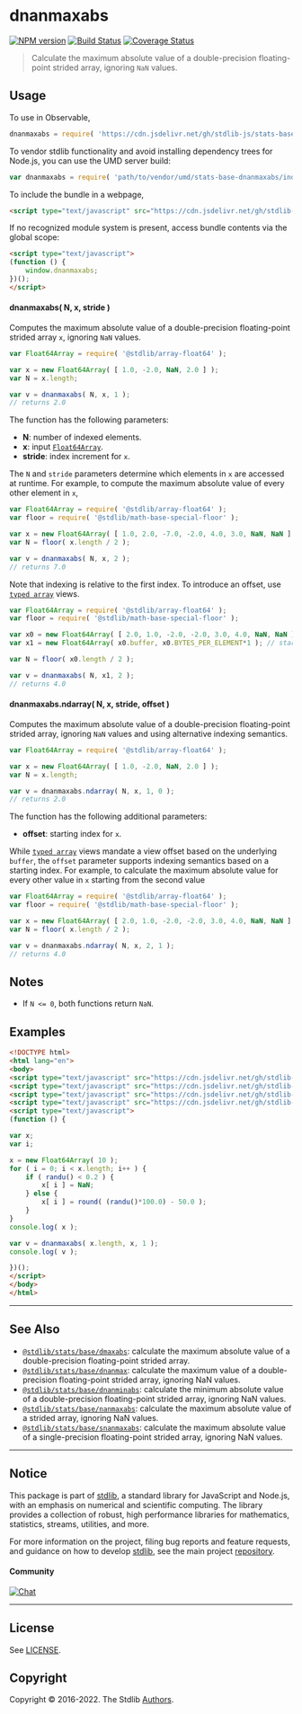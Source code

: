 <!--

@license Apache-2.0

Copyright (c) 2020 The Stdlib Authors.

Licensed under the Apache License, Version 2.0 (the "License");
you may not use this file except in compliance with the License.
You may obtain a copy of the License at

   http://www.apache.org/licenses/LICENSE-2.0

Unless required by applicable law or agreed to in writing, software
distributed under the License is distributed on an "AS IS" BASIS,
WITHOUT WARRANTIES OR CONDITIONS OF ANY KIND, either express or implied.
See the License for the specific language governing permissions and
limitations under the License.

-->

# dnanmaxabs

[![NPM version][npm-image]][npm-url] [![Build Status][test-image]][test-url] [![Coverage Status][coverage-image]][coverage-url] <!-- [![dependencies][dependencies-image]][dependencies-url] -->

> Calculate the maximum absolute value of a double-precision floating-point strided array, ignoring `NaN` values.

<section class="intro">

</section>

<!-- /.intro -->



<section class="usage">

## Usage

To use in Observable,

```javascript
dnanmaxabs = require( 'https://cdn.jsdelivr.net/gh/stdlib-js/stats-base-dnanmaxabs@umd/browser.js' )
```

To vendor stdlib functionality and avoid installing dependency trees for Node.js, you can use the UMD server build:

```javascript
var dnanmaxabs = require( 'path/to/vendor/umd/stats-base-dnanmaxabs/index.js' )
```

To include the bundle in a webpage,

```html
<script type="text/javascript" src="https://cdn.jsdelivr.net/gh/stdlib-js/stats-base-dnanmaxabs@umd/browser.js"></script>
```

If no recognized module system is present, access bundle contents via the global scope:

```html
<script type="text/javascript">
(function () {
    window.dnanmaxabs;
})();
</script>
```

#### dnanmaxabs( N, x, stride )

Computes the maximum absolute value of a double-precision floating-point strided array `x`, ignoring `NaN` values.

```javascript
var Float64Array = require( '@stdlib/array-float64' );

var x = new Float64Array( [ 1.0, -2.0, NaN, 2.0 ] );
var N = x.length;

var v = dnanmaxabs( N, x, 1 );
// returns 2.0
```

The function has the following parameters:

-   **N**: number of indexed elements.
-   **x**: input [`Float64Array`][@stdlib/array/float64].
-   **stride**: index increment for `x`.

The `N` and `stride` parameters determine which elements in `x` are accessed at runtime. For example, to compute the maximum absolute value of every other element in `x`,

```javascript
var Float64Array = require( '@stdlib/array-float64' );
var floor = require( '@stdlib/math-base-special-floor' );

var x = new Float64Array( [ 1.0, 2.0, -7.0, -2.0, 4.0, 3.0, NaN, NaN ] );
var N = floor( x.length / 2 );

var v = dnanmaxabs( N, x, 2 );
// returns 7.0
```

Note that indexing is relative to the first index. To introduce an offset, use [`typed array`][mdn-typed-array] views.

<!-- eslint-disable stdlib/capitalized-comments -->

```javascript
var Float64Array = require( '@stdlib/array-float64' );
var floor = require( '@stdlib/math-base-special-floor' );

var x0 = new Float64Array( [ 2.0, 1.0, -2.0, -2.0, 3.0, 4.0, NaN, NaN ] );
var x1 = new Float64Array( x0.buffer, x0.BYTES_PER_ELEMENT*1 ); // start at 2nd element

var N = floor( x0.length / 2 );

var v = dnanmaxabs( N, x1, 2 );
// returns 4.0
```

#### dnanmaxabs.ndarray( N, x, stride, offset )

Computes the maximum absolute value of a double-precision floating-point strided array, ignoring `NaN` values and using alternative indexing semantics.

```javascript
var Float64Array = require( '@stdlib/array-float64' );

var x = new Float64Array( [ 1.0, -2.0, NaN, 2.0 ] );
var N = x.length;

var v = dnanmaxabs.ndarray( N, x, 1, 0 );
// returns 2.0
```

The function has the following additional parameters:

-   **offset**: starting index for `x`.

While [`typed array`][mdn-typed-array] views mandate a view offset based on the underlying `buffer`, the `offset` parameter supports indexing semantics based on a starting index. For example, to calculate the maximum absolute value for every other value in `x` starting from the second value

```javascript
var Float64Array = require( '@stdlib/array-float64' );
var floor = require( '@stdlib/math-base-special-floor' );

var x = new Float64Array( [ 2.0, 1.0, -2.0, -2.0, 3.0, 4.0, NaN, NaN ] );
var N = floor( x.length / 2 );

var v = dnanmaxabs.ndarray( N, x, 2, 1 );
// returns 4.0
```

</section>

<!-- /.usage -->

<section class="notes">

## Notes

-   If `N <= 0`, both functions return `NaN`.

</section>

<!-- /.notes -->

<section class="examples">

## Examples

<!-- eslint no-undef: "error" -->

```html
<!DOCTYPE html>
<html lang="en">
<body>
<script type="text/javascript" src="https://cdn.jsdelivr.net/gh/stdlib-js/random-base-randu@umd/browser.js"></script>
<script type="text/javascript" src="https://cdn.jsdelivr.net/gh/stdlib-js/math-base-special-round@umd/browser.js"></script>
<script type="text/javascript" src="https://cdn.jsdelivr.net/gh/stdlib-js/array-float64@umd/browser.js"></script>
<script type="text/javascript" src="https://cdn.jsdelivr.net/gh/stdlib-js/stats-base-dnanmaxabs@umd/browser.js"></script>
<script type="text/javascript">
(function () {

var x;
var i;

x = new Float64Array( 10 );
for ( i = 0; i < x.length; i++ ) {
    if ( randu() < 0.2 ) {
        x[ i ] = NaN;
    } else {
        x[ i ] = round( (randu()*100.0) - 50.0 );
    }
}
console.log( x );

var v = dnanmaxabs( x.length, x, 1 );
console.log( v );

})();
</script>
</body>
</html>
```

</section>

<!-- /.examples -->

<!-- Section for related `stdlib` packages. Do not manually edit this section, as it is automatically populated. -->

<section class="related">

* * *

## See Also

-   <span class="package-name">[`@stdlib/stats/base/dmaxabs`][@stdlib/stats/base/dmaxabs]</span><span class="delimiter">: </span><span class="description">calculate the maximum absolute value of a double-precision floating-point strided array.</span>
-   <span class="package-name">[`@stdlib/stats/base/dnanmax`][@stdlib/stats/base/dnanmax]</span><span class="delimiter">: </span><span class="description">calculate the maximum value of a double-precision floating-point strided array, ignoring NaN values.</span>
-   <span class="package-name">[`@stdlib/stats/base/dnanminabs`][@stdlib/stats/base/dnanminabs]</span><span class="delimiter">: </span><span class="description">calculate the minimum absolute value of a double-precision floating-point strided array, ignoring NaN values.</span>
-   <span class="package-name">[`@stdlib/stats/base/nanmaxabs`][@stdlib/stats/base/nanmaxabs]</span><span class="delimiter">: </span><span class="description">calculate the maximum absolute value of a strided array, ignoring NaN values.</span>
-   <span class="package-name">[`@stdlib/stats/base/snanmaxabs`][@stdlib/stats/base/snanmaxabs]</span><span class="delimiter">: </span><span class="description">calculate the maximum absolute value of a single-precision floating-point strided array, ignoring NaN values.</span>

</section>

<!-- /.related -->

<!-- Section for all links. Make sure to keep an empty line after the `section` element and another before the `/section` close. -->


<section class="main-repo" >

* * *

## Notice

This package is part of [stdlib][stdlib], a standard library for JavaScript and Node.js, with an emphasis on numerical and scientific computing. The library provides a collection of robust, high performance libraries for mathematics, statistics, streams, utilities, and more.

For more information on the project, filing bug reports and feature requests, and guidance on how to develop [stdlib][stdlib], see the main project [repository][stdlib].

#### Community

[![Chat][chat-image]][chat-url]

---

## License

See [LICENSE][stdlib-license].


## Copyright

Copyright &copy; 2016-2022. The Stdlib [Authors][stdlib-authors].

</section>

<!-- /.stdlib -->

<!-- Section for all links. Make sure to keep an empty line after the `section` element and another before the `/section` close. -->

<section class="links">

[npm-image]: http://img.shields.io/npm/v/@stdlib/stats-base-dnanmaxabs.svg
[npm-url]: https://npmjs.org/package/@stdlib/stats-base-dnanmaxabs

[test-image]: https://github.com/stdlib-js/stats-base-dnanmaxabs/actions/workflows/test.yml/badge.svg?branch=v0.0.7
[test-url]: https://github.com/stdlib-js/stats-base-dnanmaxabs/actions/workflows/test.yml?query=branch:v0.0.7

[coverage-image]: https://img.shields.io/codecov/c/github/stdlib-js/stats-base-dnanmaxabs/main.svg
[coverage-url]: https://codecov.io/github/stdlib-js/stats-base-dnanmaxabs?branch=main

<!--

[dependencies-image]: https://img.shields.io/david/stdlib-js/stats-base-dnanmaxabs.svg
[dependencies-url]: https://david-dm.org/stdlib-js/stats-base-dnanmaxabs/main

-->

[chat-image]: https://img.shields.io/gitter/room/stdlib-js/stdlib.svg
[chat-url]: https://gitter.im/stdlib-js/stdlib/

[stdlib]: https://github.com/stdlib-js/stdlib

[stdlib-authors]: https://github.com/stdlib-js/stdlib/graphs/contributors

[umd]: https://github.com/umdjs/umd
[es-module]: https://developer.mozilla.org/en-US/docs/Web/JavaScript/Guide/Modules

[deno-url]: https://github.com/stdlib-js/stats-base-dnanmaxabs/tree/deno
[umd-url]: https://github.com/stdlib-js/stats-base-dnanmaxabs/tree/umd
[esm-url]: https://github.com/stdlib-js/stats-base-dnanmaxabs/tree/esm
[branches-url]: https://github.com/stdlib-js/stats-base-dnanmaxabs/blob/main/branches.md

[stdlib-license]: https://raw.githubusercontent.com/stdlib-js/stats-base-dnanmaxabs/main/LICENSE

[@stdlib/array/float64]: https://github.com/stdlib-js/array-float64/tree/umd

[mdn-typed-array]: https://developer.mozilla.org/en-US/docs/Web/JavaScript/Reference/Global_Objects/TypedArray

<!-- <related-links> -->

[@stdlib/stats/base/dmaxabs]: https://github.com/stdlib-js/stats-base-dmaxabs/tree/umd

[@stdlib/stats/base/dnanmax]: https://github.com/stdlib-js/stats-base-dnanmax/tree/umd

[@stdlib/stats/base/dnanminabs]: https://github.com/stdlib-js/stats-base-dnanminabs/tree/umd

[@stdlib/stats/base/nanmaxabs]: https://github.com/stdlib-js/stats-base-nanmaxabs/tree/umd

[@stdlib/stats/base/snanmaxabs]: https://github.com/stdlib-js/stats-base-snanmaxabs/tree/umd

<!-- </related-links> -->

</section>

<!-- /.links -->
